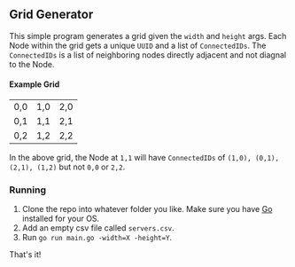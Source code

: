 ## Grid Generator

This simple program generates a grid given the `width` and `height` args.
Each Node within the grid gets a unique `UUID` and a list of `ConnectedIDs`.
The `ConnectedIDs` is a list of neighboring nodes directly adjacent and not diagnal to the Node.

#### Example Grid
||||
|:---:|:---:|:---:|
| 0,0 | 1,0 | 2,0 |
| 0,1 | 1,1 | 2,1 |
| 0,2 | 1,2 | 2,2 |

In the above grid, the Node at `1,1` will have `ConnectedIDs` of `(1,0), (0,1), (2,1), (1,2)` but not `0,0` or `2,2`.

### Running

1. Clone the repo into whatever folder you like. Make sure you have [Go](https://go.dev/doc/install) installed for your OS.
2. Add an empty csv file called `servers.csv`.
3. Run `go run main.go -width=X -height=Y`.

That's it!
